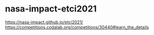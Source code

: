 # nasa-impact-etci2021

https://nasa-impact.github.io/etci2021/
https://competitions.codalab.org/competitions/30440#learn_the_details
